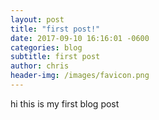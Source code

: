 ```yaml
---
layout: post
title: "first post!"
date: 2017-09-10 16:16:01 -0600
categories: blog
subtitle: first post
author: chris
header-img: /images/favicon.png
---
```


hi this is my first blog post

